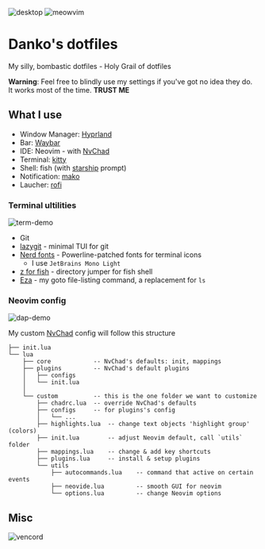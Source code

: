 ![desktop](https://github.com/DankChoir/dotfiles/assets/79992320/1b2721ea-a2cc-4c80-888d-a0c99bdc880e)
![meowvim](https://github.com/DankChoir/dotfiles/assets/79992320/35466894-de75-4e26-bbad-53f4555faac6)

# Danko's dotfiles

My silly, bombastic dotfiles - Holy Grail of dotfiles

**Warning**: Feel free to blindly use my settings if you've got no idea they do.
It works most of the time. **TRUST ME**

## What I use

- Window Manager: [Hyprland](https://hyprland.org/)
- Bar: [Waybar](https://github.com/Alexays/Waybar)
- IDE: Neovim - with [NvChad](https://nvchad.com)
- Terminal: [kitty](https://github.com/kovidgoyal/kitty)
- Shell: fish (with [starship](https://starship.rs/) prompt)
- Notification: [mako](https://github.com/emersion/mako)
- Laucher: [rofi](https://github.com/davatorium/rofi)

### Terminal ultilities

![term-demo](https://github.com/DankChoir/dotfiles/assets/79992320/78cc0e42-fe53-42b8-895d-73d4279dc36d)

- Git
- [lazygit](https://github.com/jesseduffield/lazygit) - minimal TUI for git
- [Nerd fonts](https://www.nerdfonts.com/) - Powerline-patched fonts for
  terminal icons
  - I use `JetBrains Mono Light`
- [z for fish](https://github.com/jethrokuan/z) - directory jumper for fish
  shell
- [Eza](https://github.com/eza-community/eza) - my goto file-listing command, a
  replacement for `ls`

### Neovim config

![dap-demo](https://github.com/DankChoir/dotfiles/assets/79992320/076bf5fb-5b1e-4f15-a096-5b41a2c676dd)

My custom [NvChad](https://nvchad.com) config will follow this structure

```
├── init.lua
└── lua
    ├── core            -- NvChad's defaults: init, mappings
    ├── plugins         -- NvChad's default plugins
    │   ├── configs
    │   └── init.lua
    │
    └── custom          -- this is the one folder we want to customize
        ├── chadrc.lua  -- override NvChad's defaults
        ├── configs     -- for plugins's config
        │   └── ...
        ├── highlights.lua  -- change text objects 'highlight group' (colors)
        ├── init.lua        -- adjust Neovim default, call `utils` folder
        ├── mappings.lua    -- change & add key shortcuts
        ├── plugins.lua     -- install & setup plugins
        └── utils
            ├── autocommands.lua    -- command that active on certain events
            ├── neovide.lua         -- smooth GUI for neovim
            └── options.lua         -- change Neovim options
```

## Misc

![vencord](https://github.com/DankChoir/dotfiles/assets/79992320/c962aa7d-59c0-4a08-82b7-146d18859494)
